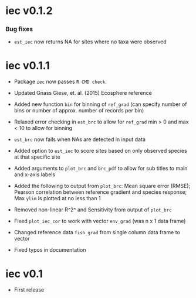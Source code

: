# iec v0.1.2

### Bug fixes

* `est_iec` now returns NA for sites where no taxa were observed

# iec v0.1.1

* Package `iec` now passes `R CMD check`.

* Updated Gnass Giese, et. al. (2015) Ecosphere reference

* Added new function `bin` for binning of `ref_grad` (can specify number of bins or number of approx. number of records per bin)

* Relaxed error checking in `est_brc` to allow for `ref_grad` min > 0 and max < 10 to allow for binning

* `est_brc` now fails when NAs are detected in input data

* Added option to `est_iec` to score sites based on only observed species at that specific site

* Added arguments to `plot_brc` and `brc_pdf` to allow for sub titles to main and x-axis labels

* Added the following to output from `plot_brc`: Mean square error (RMSE); Pearson correlation between reference gradient and species response; Max `ylim` is plotted at no less than 1

* Removed non-linear R^2^ and Sensitivity from output of `plot_brc`

* Fixed `plot_iec_cor` to work with vector `env_grad` (was n x 1 data frame)

* Changed reference data `fish_grad` from single column data frame to vector

* Fixed typos in documentation

# iec v0.1

* First release

